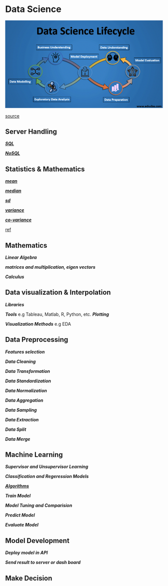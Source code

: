 # Data Science


<img src=https://github.com/Laudarisd/Data-science-study/blob/master/src/sql/img/3.png alt="">


[source](https://www.educba.com/data-science-lifecycle/)




## Server Handling
***[SQL](https://github.com/Laudarisd/Data-science-study/tree/master/src/sql)***

***[NoSQL](https://github.com/Laudarisd/Data-science-study/tree/master/src/nosql)***



## Statistics & Mathematics


***[mean](https://github.com/Laudarisd/Data-science-study/tree/master/src/ml/stat&maths/mean)*** 

***[median](https://github.com/Laudarisd/Data-science-study/tree/master/src/ml/stat&maths/median)***

***[sd](https://github.com/Laudarisd/Data-science-study/tree/master/src/ml/stat&maths/sd)***

***[variance](https://github.com/Laudarisd/Data-science-study/tree/master/src/ml/stat&maths/variance)***

***[co-variance](https://github.com/Laudarisd/Data-science-study/tree/master/src/ml/stat&maths/co-variance)***


[ref](https://peterroelants.github.io/posts/gaussian-process-tutorial/)

## Mathematics
***Linear Algebra***

***matrices and multiplication, eigen vectors***

***Calculus***



## Data visualization & Interpolation
***Libraries***

***Tools***
e.g Tableau, Matlab, R, Python, etc.
***Plotting***

***Visualization Methods***
e.g EDA



## Data Preprocessing
***Features selection***

***Data Cleaning***

***Data Transformation***

***Data Standardization***

***Data Normalization***

***Data Aggregation***

***Data Sampling***

***Data Extraction***

***Data Split***

***Data Merge***



## Machine Learning
***Supervisor and Unsupervisor Learning***

***Classification and Regeression Models***

***[Algorithms](https://github.com/Laudarisd/Data-science-study/tree/master/src/ml)***

***Train Model***

***Model Tuning and Comparision***

***Predict Model***

***Evaluate Model***



## Model Development
***Deploy model in API***

***Send result to  server or dash board*** 



## Make Decision

